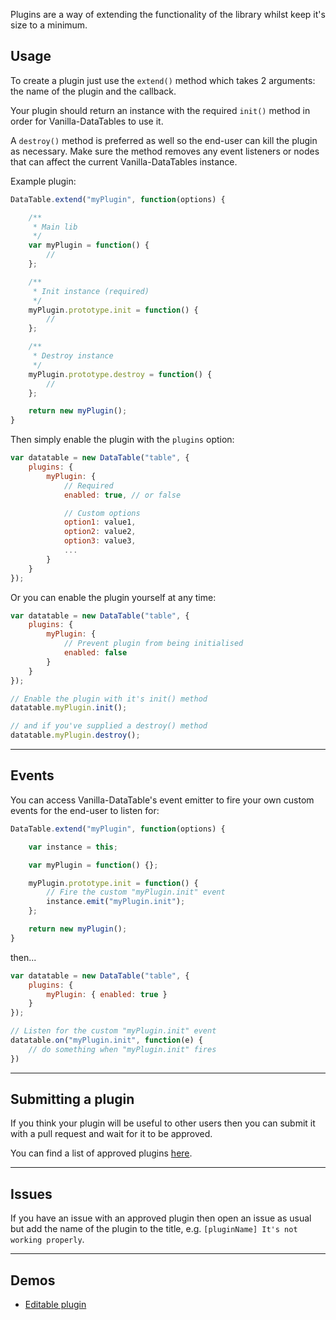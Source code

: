 Plugins are a way of extending the functionality of the library whilst keep it's size to a minimum.

## Usage

To create a plugin just use the `extend()` method which takes 2 arguments: the name of the plugin and the callback.

Your plugin should return an instance with the required `init()` method in order for Vanilla-DataTables to use it.

A `destroy()` method is preferred as well so the end-user can kill the plugin as necessary. Make sure the method removes any event listeners or nodes that can affect the current Vanilla-DataTables instance.

Example plugin:

```javascript
DataTable.extend("myPlugin", function(options) {

    /**
     * Main lib
     */
    var myPlugin = function() {
        //
    };

    /**
     * Init instance (required)
     */
    myPlugin.prototype.init = function() {
        //
    };

    /**
     * Destroy instance
     */
    myPlugin.prototype.destroy = function() {
        //
    };

    return new myPlugin();
}
```

Then simply enable the plugin with the `plugins` option:

```javascript
var datatable = new DataTable("table", {
    plugins: {
        myPlugin: {
            // Required
            enabled: true, // or false

            // Custom options
            option1: value1,
            option2: value2,
            option3: value3,
            ...
        }
    }
});
```

Or you can enable the plugin yourself at any time: 

```javascript
var datatable = new DataTable("table", {
    plugins: {
        myPlugin: {
            // Prevent plugin from being initialised
            enabled: false
        }
    }
});

// Enable the plugin with it's init() method
datatable.myPlugin.init();

// and if you've supplied a destroy() method
datatable.myPlugin.destroy();
```

---

## Events

You can access Vanilla-DataTable's event emitter to fire your own custom events for the end-user to listen for:

```javascript
DataTable.extend("myPlugin", function(options) {

    var instance = this;

    var myPlugin = function() {};

    myPlugin.prototype.init = function() {
        // Fire the custom "myPlugin.init" event
        instance.emit("myPlugin.init");
    };

    return new myPlugin();
}
```

then...

```javascript
var datatable = new DataTable("table", {
    plugins: {
        myPlugin: { enabled: true }
    }
});

// Listen for the custom "myPlugin.init" event
datatable.on("myPlugin.init", function(e) {
    // do something when "myPlugin.init" fires
})
```

---

## Submitting a plugin

If you think your plugin will be useful to other users then you can submit it with a pull request and wait for it to be approved.

You can find a list of approved plugins [here](https://github.com/Mobius1/Vanilla-DataTables/tree/master/plugins/).

---

## Issues

If you have an issue with an approved plugin then open an issue as usual but add the name of the plugin to the title, e.g. `[pluginName] It's not working properly`.

---

## Demos

* [Editable plugin](https://codepen.io/Mobius1/pen/rGpMMY/)